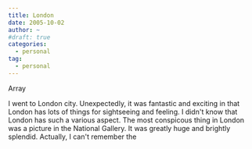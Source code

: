 ```yaml
---
title: London
date: 2005-10-02
author: ~
#draft: true
categories:
  - personal
tag:
  - personal
---
```




Array

I went to London city.
Unexpectedly, it was fantastic and exciting in that London has lots of things for sightseeing and feeling.
I didn't know that London has such a various aspect.
The most conspicous thing in London was a picture in the National Gallery.
It was greatly huge and brightly splendid.
Actually, I can't remember the 



